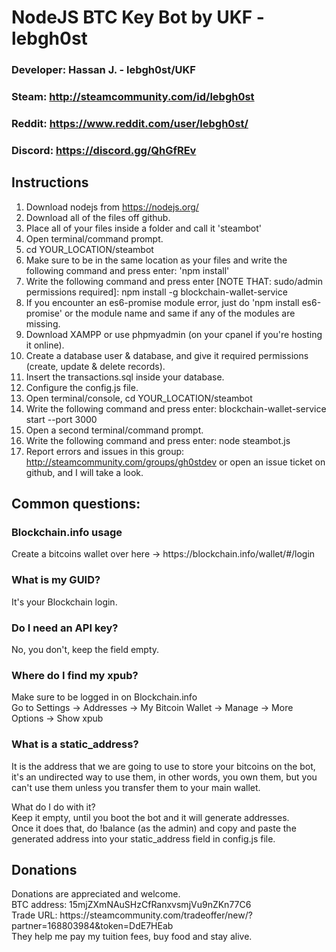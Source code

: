 # NodeJS BTC Key Bot by UKF - lebgh0st

### Developer: Hassan J. - lebgh0st/UKF
### Steam: http://steamcommunity.com/id/lebgh0st
### Reddit: https://www.reddit.com/user/lebgh0st/
### Discord: https://discord.gg/QhGfREv

## Instructions

1. Download nodejs from https://nodejs.org/
2. Download all of the files off github.
3. Place all of your files inside a folder and call it 'steambot'
4. Open terminal/command prompt.
5. cd YOUR_LOCATION/steambot
6. Make sure to be in the same location as your files and write the following command and press enter: 'npm install'
7. Write the following command and press enter [NOTE THAT: sudo/admin permissions required]: npm install -g blockchain-wallet-service 
8. If you encounter an es6-promise module error, just do 'npm install es6-promise' or the module name and same if any of the modules are missing.
9. Download XAMPP or use phpmyadmin (on your cpanel if you're hosting it online).
10. Create a database user & database, and give it required permissions (create, update & delete records).
11. Insert the transactions.sql inside your database.
12. Configure the config.js file.
13. Open terminal/console, cd YOUR_LOCATION/steambot
14. Write the following command and press enter: blockchain-wallet-service start --port 3000
15. Open a second terminal/command prompt.
16. Write the following command and press enter: node steambot.js
17. Report errors and issues in this group: http://steamcommunity.com/groups/gh0stdev or open an issue ticket on github, and I will take a look.

## Common questions:

### Blockchain.info usage
<p>Create a bitcoins wallet over here -> https://blockchain.info/wallet/#/login<br/></p>

### What is my GUID?
<p>It's your Blockchain login.</p>

### Do I need an API key?
<p>No, you don't, keep the field empty.</p>

### Where do I find my xpub?
<p>Make sure to be logged in on Blockchain.info<br/>
Go to Settings -> Addresses -> My Bitcoin Wallet -> Manage -> More Options -> Show xpub</p>

### What is a static_address?
<p>It is the address that we are going to use to store your bitcoins on the bot, it's an undirected way to use them, in other words, you own them, but you can't use them unless you transfer them to your main wallet.<br/>

What do I do with it?<br/>
Keep it empty, until you boot the bot and it will generate addresses.<br/>
Once it does that, do !balance (as the admin) and copy and paste the generated address into your static_address field in config.js file.</p>

## Donations
<p>Donations are appreciated and welcome.<br/>
BTC address: 15mjZXmNAuSHzCfRanxvsmjVu9nZKn77C6<br/>
Trade URL: https://steamcommunity.com/tradeoffer/new/?partner=168803984&token=DdE7HEab<br/>
They help me pay my tuition fees, buy food and stay alive.</p>
